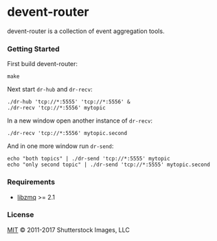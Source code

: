 devent-router
=============

devent-router is a collection of event aggregation tools.

### Getting Started

First build devent-router:

    make

Next start `dr-hub` and `dr-recv`:

    ./dr-hub 'tcp://*:5555' 'tcp://*:5556' &
    ./dr-recv 'tcp://*:5556' mytopic

In a new window open another instance of `dr-recv`:

    ./dr-recv 'tcp://*:5556' mytopic.second

And in one more window run `dr-send`:

    echo "both topics" | ./dr-send 'tcp://*:5555' mytopic
    echo "only second topic" | ./dr-send 'tcp://*:5555' mytopic.second

### Requirements

* [libzmq](https://github.com/zeromq/libzmq) >= 2.1

### License

[MIT](LICENSE) © 2011-2017 Shutterstock Images, LLC
